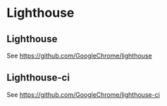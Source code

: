 # Lighthouse

## Lighthouse 

See https://github.com/GoogleChrome/lighthouse

## Lighthouse-ci

See https://github.com/GoogleChrome/lighthouse-ci